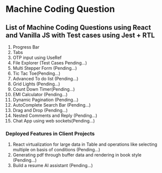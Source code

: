 <h1>Machine Coding Question</h1>

<h2>List of Machine Coding Questions using React and Vanilla JS with Test cases using Jest + RTL</h2>
<ol>
<li>Progress Bar</li> 
<li>Tabs </li>
<li>OTP input using UseRef</li>
<li>File Explorer (Test Cases Pending...)</li>
<li>Multi Stepper Form (Pending...)</li>
<li>Tic Tac Toe(Pending...) </li>
<li>Advanced To do list (Pending...)</li>
<li>Grid Lights (Pending...)</li>
<li>Count Down Timer(Pending...)</li>
<li>EMI Calculator (Pending...)</li>
<li>Dynamic Pagination (Pending...) </li>
<li>AutoComplete Search Bar (Pending...) </li>
<li>Drag and Drop (Pending...) </li>
<li>Nested Comments and Reply (Pending...) </li>
<li>Chat App using web sockets(Pending...)</li>
</ol>

<h3>Deployed Features in Client Projects</h3>
<ol>
<li>React virtualization for large data in Table and operations like selecting multiple on basis of conditions (Pending...) </li>
<li>Generating pdf through buffer data and rendering in book style (Pending...) </li>
<li>Build a resume AI assistant (Pending...) </li>
</ol>

#
